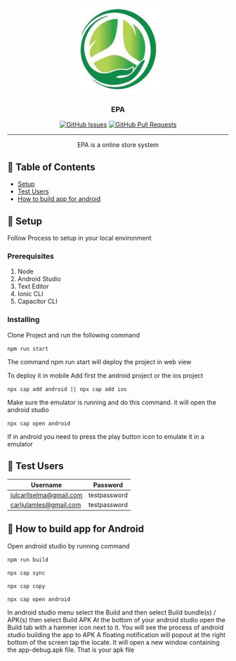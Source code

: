 <p align="center">
  <a href="" rel="noopener">
  <img width=200px height=200px src="https://raw.githubusercontent.com/Carljul/mlm-react/develop/src/assets/logo/icon.jpg" alt="Project logo"></a>
</p>

<h3 align="center">EPA</h3>

<div align="center">

[![GitHub Issues](https://img.shields.io/github/issues/Carljul/mlm-react)](https://github.com/Carljul/mlm-react/issues)
[![GitHub Pull Requests](https://img.shields.io/github/issues-pr/Carljul/mlm-react)](https://github.com/Carljul/mlm-react/pulls)

</div>

---

<p align="center"> EPA is a online store system
    <br> 
</p>

## 📝 Table of Contents

- [Setup](#setup)
- [Test Users](#testusers)
- [How to build app for android](#buildappandroid)

## 🧐 Setup <a name = "setup"></a>

Follow Process to setup in your local environment

### Prerequisites

1. Node
2. Android Studio
3. Text Editor
4. Ionic CLI
5. Capacitor CLI

### Installing

Clone Project and run the following command

```
npm run start
```
The command npm run start will deploy the project in web view

To deploy it in mobile
Add first the android project or the ios project
```
npx cap add android || npx cap add ios
```
Make sure the emulator is running and do this command. it will open the android studio
```
npx cap open android
```
If in android you need to press the play button icon to emulate it in a emulator

## 🧐 Test Users <a name = "testusers"></a>
| Username | Password |
| --------------- | --------------- |
| julcarllselma@gmail.com | testpassword |
| carljulamles@gmail.com | testpassword |

## 🧐 How to build app for Android<a name = "buildappandroid"></a>
Open android studio by running command
```
npm run build
```
```
npx cap sync
```
```
npx cap copy
```
```
npx cap open android
```
In android studio menu select the Build and then select Build bundle(s) / APK(s) then select Build APK
At the bottom of your android studio open the Build tab with a hammer icon next to it.
You will see the process of android studio building the app to APK
A floating notification will popout at the right bottom of the screen tap the locate.
It will open a new window containing the app-debug.apk file. That is your apk file